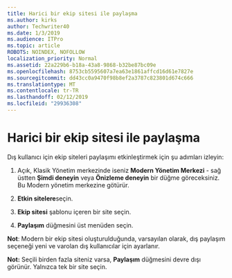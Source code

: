 ```yaml
---
title: Harici bir ekip sitesi ile paylaşma
ms.author: kirks
author: Techwriter40
ms.date: 1/3/2019
ms.audience: ITPro
ms.topic: article
ROBOTS: NOINDEX, NOFOLLOW
localization_priority: Normal
ms.assetid: 22a229b6-b18a-43a8-9868-b32be87bc09e
ms.openlocfilehash: 8753cb5595607a7ea63e1861affcd16d61e7827e
ms.sourcegitcommit: dd43cc0a9470f98b8ef2a3787c823801d674c666
ms.translationtype: MT
ms.contentlocale: tr-TR
ms.lasthandoff: 02/12/2019
ms.locfileid: "29936308"
---
```

# <a name="external-sharing-with-a-team-site"></a>Harici bir ekip sitesi ile paylaşma

Dış kullanıcı için ekip siteleri paylaşımı etkinleştirmek için şu adımları izleyin: 
  
1. Açık, Klasik Yönetim merkezinde iseniz **Modern Yönetim Merkezi** - sağ üstten **Şimdi deneyin** veya **Önizleme deneyin** bir düğme göreceksiniz. Bu Modern yönetim merkezine götürür. 
  
2. **Etkin sitelere**seçin. 
  
3. **Ekip sitesi** şablonu içeren bir site seçin. 
  
4. **Paylaşım** düğmesini üst menüden seçin. 
  
 **Not**: Modern bir ekip sitesi oluşturulduğunda, varsayılan olarak, dış paylaşım seçeneği yeni ve varolan dış kullanıcılar için ayarlanır. 
  
 **Not:** Seçili birden fazla siteniz varsa, **Paylaşım** düğmesini devre dışı görünür. Yalnızca tek bir site seçin. 
  

